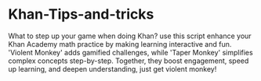 # Khan-Tips-and-tricks
What to step up your game when doing Khan?  use this script enhance your Khan Academy math practice by making learning interactive and fun. 'Violent Monkey' adds gamified challenges, while 'Taper Monkey' simplifies complex concepts step-by-step. Together, they boost engagement, speed up learning, and deepen understanding, just get violent monkey!
